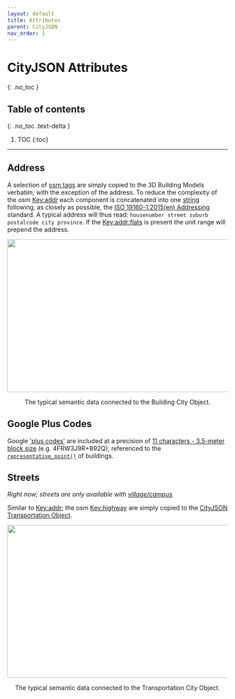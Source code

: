 ```yaml
---
layout: default
title: Attributes
parent: CityJSON
nav_order: 1
---
```


# CityJSON Attributes
{: .no_toc }

## Table of contents
{: .no_toc .text-delta }

1. TOC
{:toc}

---

## Address
<!-- {: .d-inline-block } -->

A selection of [osm tags](https://wiki.openstreetmap.org/wiki/Map_features#Building) are simply copied to the 3D Building Models verbatim; with the exception of the address. To reduce the complexity of the osm [Key:addr](https://wiki.openstreetmap.org/wiki/Key:addr#Detailed_subkeys) each component is concatenated into one [string](https://en.wikibooks.org/wiki/Python_Programming/Variables_and_Strings#String) following, as closely as possible, the [ISO 19160-1:2015(en) Addressing](https://www.iso.org/obp/ui/#iso:std:iso:19160:-1:ed-1:v1:en) standard. A typical address will thus read: `housenumber street suburb postalcode city province`. If the [Key:addr:flats](https://wiki.openstreetmap.org/wiki/Key:addr:flats) is present the unit range will prepend the address.

<p align="center">
<img src="{{site.baseurl | prepend: site.url}}/img/CityJSON_Ninja_mamre_semantics-i.png" style="width: 650px; height: 350px; border: 0px">
</p>
<p align="center">
    The typical semantic data connected to the Building City Object.
</p>

## Google Plus Codes

Google ['plus codes'](https://maps.google.com/pluscodes/) are included at a precision of [11 characters - 3.5-meter block size](https://en.wikipedia.org/wiki/Open_Location_Code) (e.g. 4FRW3J9R+892Q); referenced to the [`representative_point()`](https://shapely.readthedocs.io/en/stable/manual.html) of buildings.

## Streets
<!-- {: .d-inline-block } -->

*Right now; streets are only available with [village/campus](https://github.com/AdrianKriger/osm_LoD1_3DCityModel/tree/main/village_campus).* 

Similar to [Key:addr](https://wiki.openstreetmap.org/wiki/Key:addr#Detailed_subkeys); the osm [Key:highway](https://wiki.openstreetmap.org/wiki/Key:highway) are simply copied to the [CityJSON Transportation Object](https://www.cityjson.org/specs/1.1.2/#transportation).

<p align="center">
<img src="{{site.baseurl | prepend: site.url}}/img/CityJSON_Ninja_mamre_semantics-ii.png" style="width: 650px; height: 350px; border: 0px">
</p>
<p align="center">
    The typical semantic data connected to the Transportation City Object.
</p>
